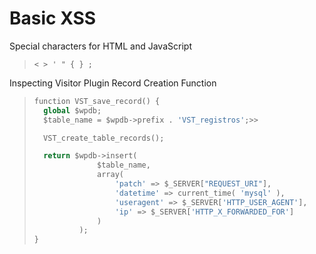 # Basic XSS

Special characters for HTML and JavaScript
>``` shell
>< > ' " { } ;
>```

Inspecting Visitor Plugin Record Creation Function
>``` python
>function VST_save_record() {
>	global $wpdb;
>	$table_name = $wpdb->prefix . 'VST_registros';>>
>
>	VST_create_table_records();
>
>	return $wpdb->insert(
>				$table_name,
>				array(
>					'patch' => $_SERVER["REQUEST_URI"],
>					'datetime' => current_time( 'mysql' ),
>					'useragent' => $_SERVER['HTTP_USER_AGENT'],
>					'ip' => $_SERVER['HTTP_X_FORWARDED_FOR']
>				)
>			);
>}
>```
